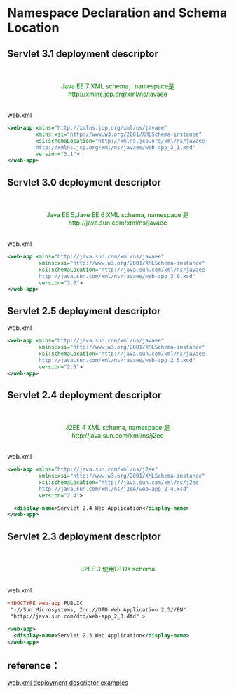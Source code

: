 # Namespace Declaration and Schema Location

## Servlet 3.1 deployment descriptor


<center>
  <font color=green>
    <br/><br/>
    Java EE 7 XML schema，namespace是</br>
    http://xmlns.jcp.org/xml/ns/javaee
    <br/><br/>
  </font>
 </center>

web.xml
```xml
<web-app xmlns="http://xmlns.jcp.org/xml/ns/javaee"
         xmlns:xsi="http://www.w3.org/2001/XMLSchema-instance"
         xsi:schemaLocation="http://xmlns.jcp.org/xml/ns/javaee
		 http://xmlns.jcp.org/xml/ns/javaee/web-app_3_1.xsd"
         version="3.1">
</web-app>
```


## Servlet 3.0 deployment descriptor


<center>
  <font color=green>
    <br/><br/>
    Java EE 5,Jave EE 6 XML schema, namespace 是 </br>
    http://java.sun.com/xml/ns/javaee
    <br/><br/>
  </font>
 </center>
 
 web.xml
```xml
<web-app xmlns="http://java.sun.com/xml/ns/javaee"
	      xmlns:xsi="http://www.w3.org/2001/XMLSchema-instance"
	      xsi:schemaLocation="http://java.sun.com/xml/ns/javaee
	      http://java.sun.com/xml/ns/javaee/web-app_3_0.xsd"
	      version="3.0">
</web-app>
```

## Servlet 2.5 deployment descriptor
   
 web.xml
```xml
<web-app xmlns="http://java.sun.com/xml/ns/javaee"
	      xmlns:xsi="http://www.w3.org/2001/XMLSchema-instance"
	      xsi:schemaLocation="http://java.sun.com/xml/ns/javaee
	      http://java.sun.com/xml/ns/javaee/web-app_2_5.xsd"
	      version="2.5">
</web-app>
```
## Servlet 2.4 deployment descriptor

<center>
  <font color=green>
    <br/><br/>
    J2EE 4 XML schema, namespace 是 </br>
    http://java.sun.com/xml/ns/j2ee
    <br/><br/>
  </font>
 </center>
 
 web.xml
```xml
<web-app xmlns="http://java.sun.com/xml/ns/j2ee"
	      xmlns:xsi="http://www.w3.org/2001/XMLSchema-instance"
	      xsi:schemaLocation="http://java.sun.com/xml/ns/j2ee
	      http://java.sun.com/xml/ns/j2ee/web-app_2_4.xsd"
	      version="2.4">

  <display-name>Servlet 2.4 Web Application</display-name>
</web-app>
```
## Servlet 2.3 deployment descriptor

<center>
  <font color=green>
    <br/><br/>
    J2EE 3 使用DTDs schema
    <br/><br/>
  </font>
 </center>
 
 web.xml
```xml
<!DOCTYPE web-app PUBLIC
 "-//Sun Microsystems, Inc.//DTD Web Application 2.3//EN"
 "http://java.sun.com/dtd/web-app_2_3.dtd" >

<web-app>
  <display-name>Servlet 2.3 Web Application</display-name>
</web-app>
```
## reference：

[web.xml deployment descriptor examples](http://www.mkyong.com/web-development/the-web-xml-deployment-descriptor-examples/)
